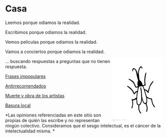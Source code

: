 # **Casa**

Leemos porque odiamos la realidad.

Escribimos porque odiamos la realidad.

Vemos películas porque odiamos la realidad.

Vamos a conciertos porque odiamos la realidad. 

<img align="right" src="https://raw.githubusercontent.com/lasanalfabetas/casa/master/Blogspot/Cuca1.jpeg" height="200" width="160">

… buscando respuestas a preguntas que no tienen respuesta. 

[Frases impopulares](https://raw.githubusercontent.com/lasanalfabetas/casa/master/Secciones/frasesimpopulares)

[Antirrecomendados]()

[Muerte y obra de los artistas]()

[Basura local]()


*Las opiniones referenciadas en este sitio son propias de quién las escribe y no representan ningún colectivo. 
Consideramos que el sesgo intelectual, es el cáncer de la intelectualidad misma. *
